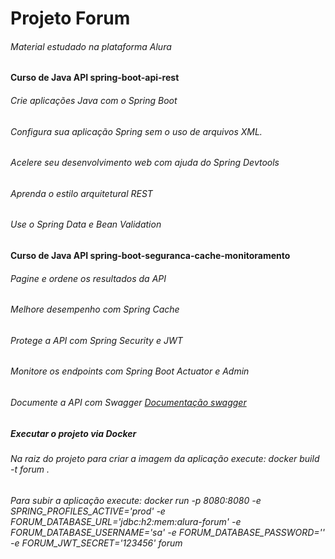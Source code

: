 # Projeto Forum

###### Material estudado na plataforma Alura

#### Curso de Java API spring-boot-api-rest
###### Crie aplicações Java com o Spring Boot
###### Configura sua aplicação Spring sem o uso de arquivos XML.
###### Acelere seu desenvolvimento web com ajuda do Spring Devtools
###### Aprenda o estilo arquitetural REST
###### Use o Spring Data e Bean Validation

#### Curso de Java API spring-boot-seguranca-cache-monitoramento
###### Pagine e ordene os resultados da API
###### Melhore desempenho com Spring Cache
###### Protege a API com Spring Security e JWT
###### Monitore os endpoints com Spring Boot Actuator e Admin
###### Documente a API com Swagger <a href="https://dev09-forum.herokuapp.com/swagger-ui.html" target="_blank">Documentação swagger</a>


##### Executar o projeto via Docker
###### Na raiz do projeto para criar a imagem da aplicação execute: docker build -t forum .
###### Para subir a aplicação execute: docker run -p 8080:8080 -e SPRING_PROFILES_ACTIVE='prod' -e FORUM_DATABASE_URL='jdbc:h2:mem:alura-forum' -e FORUM_DATABASE_USERNAME='sa' -e FORUM_DATABASE_PASSWORD='' -e FORUM_JWT_SECRET='123456' forum
